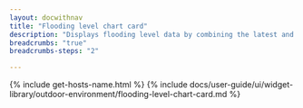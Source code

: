 ```yaml
---
layout: docwithnav
title: "Flooding level chart card"
description: "Displays flooding level data by combining the latest and aggregated values with an optional simplified chart."
breadcrumbs: "true"
breadcrumbs-steps: "2"

---
```

{% include get-hosts-name.html %}
{% include docs/user-guide/ui/widget-library/outdoor-environment/flooding-level-chart-card.md %}
